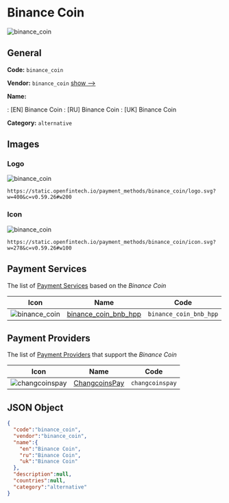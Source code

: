 
# Binance Coin 
![binance_coin](https://static.openfintech.io/payment_methods/binance_coin/logo.svg?w=400&c=v0.59.26#w200)  

## General 
**Code:** `binance_coin` 
 
**Vendor:** `binance_coin` [show -->](/vendors/binance_coin/) 
 
**Name:** 
 
:	[EN] Binance Coin 
:	[RU] Binance Coin 
:	[UK] Binance Coin 
 
**Category:** `alternative` 
 

## Images 

### Logo 
![binance_coin](https://static.openfintech.io/payment_methods/binance_coin/logo.svg?w=400&c=v0.59.26#w200)  

```
https://static.openfintech.io/payment_methods/binance_coin/logo.svg?w=400&c=v0.59.26#w200
```  

### Icon 
![binance_coin](https://static.openfintech.io/payment_methods/binance_coin/icon.svg?w=278&c=v0.59.26#w100)  

```
https://static.openfintech.io/payment_methods/binance_coin/icon.svg?w=278&c=v0.59.26#w100
```  

## Payment Services 
 
The list of [Payment Services](/payment-services/) based on the _Binance Coin_ 

|Icon|Name|Code| 
|:---:|:---:|:---:| 
|![binance_coin](https://static.openfintech.io/payment_methods/binance_coin/icon.svg?w=278&c=v0.59.26#w100) |[binance_coin_bnb_hpp](/payment-services/binance_coin_bnb_hpp/)|`binance_coin_bnb_hpp`| 
 

## Payment Providers 
 
The list of [Payment Providers](/payment-providers/) that support the _Binance Coin_ 

|Icon|Name|Code| 
|:---:|:---:|:---:| 
|![changcoinspay](https://static.openfintech.io/payment_providers/changcoinspay/icon.png?w=278&c=v0.59.26#w100) |[ChangcoinsPay](/payment-providers/changcoinspay/)|`changcoinspay`| 
 

## JSON Object 

```json
{
  "code":"binance_coin",
  "vendor":"binance_coin",
  "name":{
    "en":"Binance Coin",
    "ru":"Binance Coin",
    "uk":"Binance Coin"
  },
  "description":null,
  "countries":null,
  "category":"alternative"
}
```  

